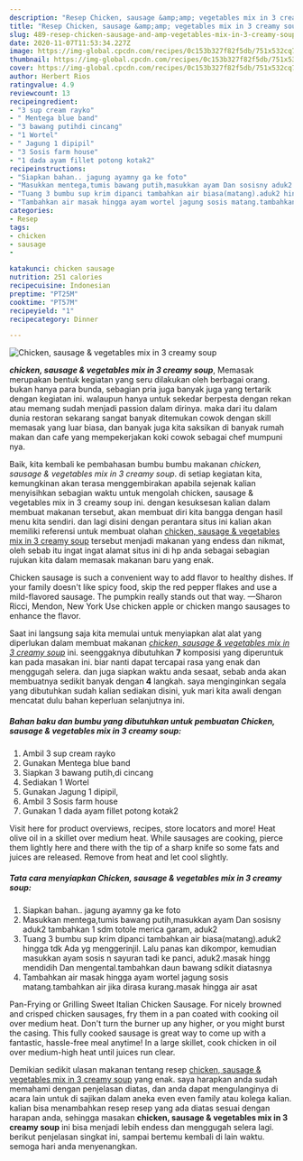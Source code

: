 ```yaml
---
description: "Resep Chicken, sausage &amp;amp; vegetables mix in 3 creamy soup, Menggugah Selera"
title: "Resep Chicken, sausage &amp;amp; vegetables mix in 3 creamy soup, Menggugah Selera"
slug: 489-resep-chicken-sausage-and-amp-vegetables-mix-in-3-creamy-soup-menggugah-selera
date: 2020-11-07T11:53:34.227Z
image: https://img-global.cpcdn.com/recipes/0c153b327f82f5db/751x532cq70/chicken-sausage-vegetables-mix-in-3-creamy-soup-foto-resep-utama.jpg
thumbnail: https://img-global.cpcdn.com/recipes/0c153b327f82f5db/751x532cq70/chicken-sausage-vegetables-mix-in-3-creamy-soup-foto-resep-utama.jpg
cover: https://img-global.cpcdn.com/recipes/0c153b327f82f5db/751x532cq70/chicken-sausage-vegetables-mix-in-3-creamy-soup-foto-resep-utama.jpg
author: Herbert Rios
ratingvalue: 4.9
reviewcount: 13
recipeingredient:
- "3 sup cream rayko"
- " Mentega blue band"
- "3 bawang putihdi cincang"
- "1 Wortel"
- " Jagung 1 dipipil"
- "3 Sosis farm house"
- "1 dada ayam fillet potong kotak2"
recipeinstructions:
- "Siapkan bahan.. jagung ayamny ga ke foto"
- "Masukkan mentega,tumis bawang putih,masukkan ayam Dan sosisny aduk2 tambahkan 1 sdm totole merica garam, aduk2"
- "Tuang 3 bumbu sup krim dipanci tambahkan air biasa(matang).aduk2 hingga tdk Ada yg menggerinjil. Lalu panas kan dikompor, kemudian masukkan ayam sosis n sayuran tadi ke panci, aduk2.masak hingg mendidih Dan mengental.tambahkan daun bawang sdikit diatasnya"
- "Tambahkan air masak hingga ayam wortel jagung sosis matang.tambahkan air jika dirasa kurang.masak hingga air asat"
categories:
- Resep
tags:
- chicken
- sausage
- 

katakunci: chicken sausage  
nutrition: 251 calories
recipecuisine: Indonesian
preptime: "PT25M"
cooktime: "PT57M"
recipeyield: "1"
recipecategory: Dinner

---
```



![Chicken, sausage &amp; vegetables mix in 3 creamy soup](https://img-global.cpcdn.com/recipes/0c153b327f82f5db/751x532cq70/chicken-sausage-vegetables-mix-in-3-creamy-soup-foto-resep-utama.jpg)

<b><i>chicken, sausage &amp; vegetables mix in 3 creamy soup</i></b>, Memasak merupakan bentuk kegiatan yang seru dilakukan oleh berbagai orang. bukan hanya para bunda, sebagian pria juga banyak juga yang tertarik dengan kegiatan ini. walaupun hanya untuk sekedar berpesta dengan rekan atau memang sudah menjadi passion dalam dirinya. maka dari itu dalam dunia restoran sekarang sangat banyak ditemukan cowok dengan skill memasak yang luar biasa, dan banyak juga kita saksikan di banyak rumah makan dan cafe yang mempekerjakan koki cowok sebagai chef mumpuni nya.

Baik, kita kembali ke pembahasan bumbu bumbu makanan <i>chicken, sausage &amp; vegetables mix in 3 creamy soup</i>. di setiap kegiatan kita, kemungkinan akan terasa menggembirakan apabila sejenak kalian menyisihkan sebagian waktu untuk mengolah chicken, sausage &amp; vegetables mix in 3 creamy soup ini. dengan kesuksesan kalian dalam membuat makanan tersebut, akan membuat diri kita bangga dengan hasil menu kita sendiri. dan lagi disini dengan perantara situs ini kalian akan memiliki referensi untuk membuat olahan <u>chicken, sausage &amp; vegetables mix in 3 creamy soup</u> tersebut menjadi makanan yang endess dan nikmat, oleh sebab itu ingat ingat alamat situs ini di hp anda sebagai sebagian rujukan kita dalam memasak makanan baru yang enak.

Chicken sausage is such a convenient way to add flavor to healthy dishes. If your family doesn&#39;t like spicy food, skip the red pepper flakes and use a mild-flavored sausage. The pumpkin really stands out that way. —Sharon Ricci, Mendon, New York Use chicken apple or chicken mango sausages to enhance the flavor.


Saat ini langsung saja kita memulai untuk menyiapkan alat alat yang diperlukan dalam membuat makanan <u><i>chicken, sausage &amp; vegetables mix in 3 creamy soup</i></u> ini. seenggaknya dibutuhkan <b>7</b> komposisi yang diperuntuk kan pada masakan ini. biar nanti dapat tercapai rasa yang enak dan menggugah selera. dan juga siapkan waktu anda sesaat, sebab anda akan membuatnya sedikit banyak dengan <b>4</b> langkah. saya menginginkan segala yang dibutuhkan sudah kalian sediakan disini, yuk mari kita awali dengan mencatat dulu bahan keperluan selanjutnya ini.

<!--inarticleads1-->

##### Bahan baku dan bumbu yang dibutuhkan untuk pembuatan Chicken, sausage &amp; vegetables mix in 3 creamy soup:

1. Ambil 3 sup cream rayko
1. Gunakan  Mentega blue band
1. Siapkan 3 bawang putih,di cincang
1. Sediakan 1 Wortel
1. Gunakan  Jagung 1 dipipil,
1. Ambil 3 Sosis farm house
1. Gunakan 1 dada ayam fillet potong kotak2


Visit here for product overviews, recipes, store locators and more! Heat olive oil in a skillet over medium heat. While sausages are cooking, pierce them lightly here and there with the tip of a sharp knife so some fats and juices are released. Remove from heat and let cool slightly. 

<!--inarticleads2-->

##### Tata cara menyiapkan Chicken, sausage &amp; vegetables mix in 3 creamy soup:

1. Siapkan bahan.. jagung ayamny ga ke foto
1. Masukkan mentega,tumis bawang putih,masukkan ayam Dan sosisny aduk2 tambahkan 1 sdm totole merica garam, aduk2
1. Tuang 3 bumbu sup krim dipanci tambahkan air biasa(matang).aduk2 hingga tdk Ada yg menggerinjil. Lalu panas kan dikompor, kemudian masukkan ayam sosis n sayuran tadi ke panci, aduk2.masak hingg mendidih Dan mengental.tambahkan daun bawang sdikit diatasnya
1. Tambahkan air masak hingga ayam wortel jagung sosis matang.tambahkan air jika dirasa kurang.masak hingga air asat


Pan-Frying or Grilling Sweet Italian Chicken Sausage. For nicely browned and crisped chicken sausages, fry them in a pan coated with cooking oil over medium heat. Don&#39;t turn the burner up any higher, or you might burst the casing. This fully cooked sausage is great way to come up with a fantastic, hassle-free meal anytime! In a large skillet, cook chicken in oil over medium-high heat until juices run clear. 

Demikian sedikit ulasan makanan tentang resep <u>chicken, sausage &amp; vegetables mix in 3 creamy soup</u> yang enak. saya harapkan anda sudah memahami dengan penjelasan diatas, dan anda dapat mengulanginya di acara lain untuk di sajikan dalam aneka even even family atau kolega kalian. kalian bisa menambahkan resep resep yang ada diatas sesuai dengan harapan anda, sehingga masakan <b>chicken, sausage &amp; vegetables mix in 3 creamy soup</b> ini bisa menjadi lebih endess dan menggugah selera lagi. berikut penjelasan singkat ini, sampai bertemu kembali di lain waktu. semoga hari anda menyenangkan.
